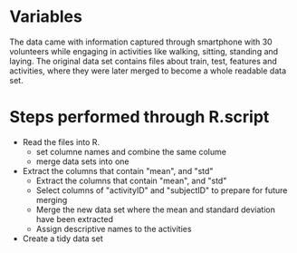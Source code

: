 # Variables 
The data came with information captured through smartphone with 30 volunteers while engaging in activities like walking, sitting, standing and laying. The original data set contains files about train, test, features and activities, where they were later merged to become a whole readable data set. 
# Steps performed through R.script 
 - Read the files into R.
   - set columne names and combine the same colume 
   - merge data sets into one
 - Extract the columns that contain "mean", and "std"
   - Extract the columns that contain "mean", and "std"
   - Select columns of "activityID" and "subjectID" to prepare for future merging 
   - Merge the new data set where the mean and standard deviation have been extracted
   - Assign descriptive names to the activities 
 - Create a tidy data set 
 
